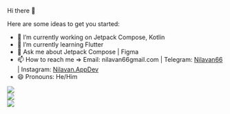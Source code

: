 Hi there 👋

Here are some ideas to get you started:

- 🔭 I’m currently working on Jetpack Compose, Kotlin
- 🌱 I’m currently learning Flutter
- 💬 Ask me about Jetpack Compose | Figma
- 📫 How to reach me => Email: nilavan66gmail.com | Telegram: [Nilavan66](https://t.me/nilavan66) | Instagram: [Nilavan.AppDev](https://www.instagram.com/nilavan.appdev/)
- 😄 Pronouns: He/Him

<div>
  <img src="https://github-readme-stats.vercel.app/api?username=nilavan66&show_icons=true&include_all_commits=true&count_private=true&hide_border=false&theme=prussian" />
</div>
<div>
  <img src="https://github-readme-stats.vercel.app/api/top-langs?username=nilavan66&show_icons=true&locale=en&layout=compact&theme=jolly" />
</div>
<div>
  <img src="https://github-readme-streak-stats.herokuapp.com?user=nilavan66&theme=algolia&hide_border=false" />
</div>
